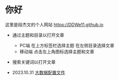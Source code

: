 # 你好

这里是段杰文的个人网站 <https://DDWe11.github.io>

- 通过主题和目录以打开文章
    - PC端 在上方标签栏选择主题 在左侧目录选择文章
    - 移动端 点击左上角图标选择主题和文章
- 搜索关键词以打开文章

- 2023.10.31 [大数据配置文件](/docs/Soft_configuration/BigData/23fall_Bigdata)
